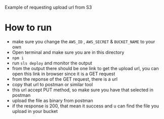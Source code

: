 Example of requesting upload url from S3

# How to run

- make sure you change the `AWS_ID` , `AWS_SECRET` & `BUCKET_NAME` to your own
- Open terminal and make sure you are in this directory
- `npm i`
- run `sls deploy` and monitor the output
- from the output there should be one link to get the upload url, you can open this link in browser since it is a GET request
- from the reponse of the GET request, there is a url
- copy that url to postman or similar tool
- this url accept PUT method, so make sure you have that selected in postman
- upload the file as binary from postman
- if the response is 200, that mean it success and u can find the file you upload in your bucket
